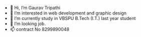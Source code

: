 - 👋 Hi, I’m Gaurav Tripathi
- 👀 I’m interested in web development and graphic design
- 🌱 I’m currently study in VBSPU B.Tech (I.T.) last year student
- 💞️ I’m looking job.
- 📫 contract No 8299890048

<!---
Gaurav320/Gaurav320 is a ✨ special ✨ repository because its `README.md` (this file) appears on your GitHub profile.
You can click the Preview link to take a look at your changes.
--->
